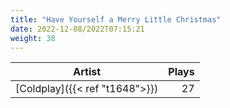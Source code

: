 ```yaml
---
title: "Have Yourself a Merry Little Christmas"
date: 2022-12-08/2022T07:15:21
weight: 38
---
```




 Artist | Plays 
----- | -----:
[Coldplay]({{< ref "t1648">}}) | 27
